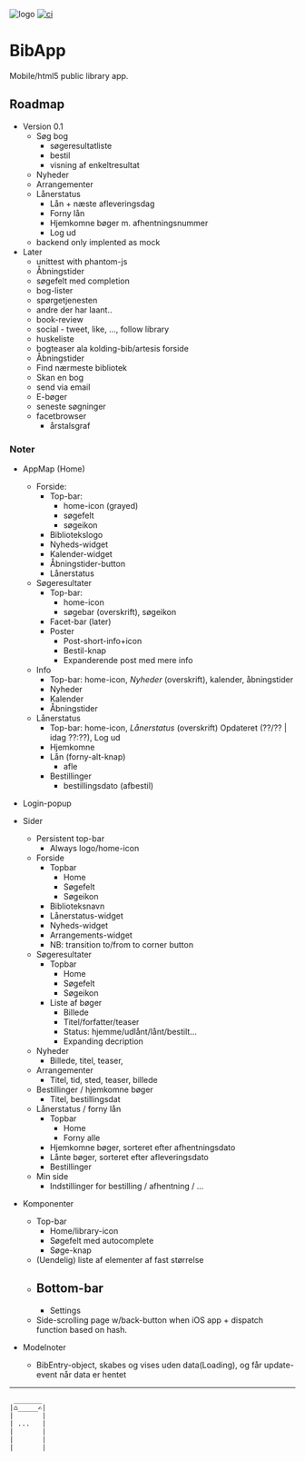 ![logo](https://solsort.com/_logo.png) [![ci](https://secure.travis-ci.org/rasmuserik/bibapp.png)](http://travis-ci.org/rasmuserik/bibapp)
# BibApp

Mobile/html5 public library app.

## Roadmap

- Version 0.1
    - Søg bog
        - søgeresultatliste
        - bestil
        - visning af enkeltresultat
    - Nyheder 
    - Arrangementer
    - Lånerstatus
        - Lån + næste afleveringsdag
        - Forny lån
        - Hjemkomne bøger m. afhentningsnummer
        - Log ud
    - backend only implented as mock
- Later
    - unittest with phantom-js
    - Åbningstider
    - søgefelt med completion
    - bog-lister
    - spørgetjenesten
    - andre der har laant..
    - book-review
    - social - tweet, like, ..., follow library
    - huskeliste
    - bogteaser ala kolding-bib/artesis forside
    - Åbningstider
    - Find nærmeste bibliotek
    - Skan en bog
    - send via email
    - E-bøger
    - seneste søgninger
    - facetbrowser
        - årstalsgraf

### Noter

- AppMap (Home)
    - Forside:
        - Top-bar: 
            - home-icon (grayed)
            - søgefelt
            - søgeikon
        - Bibliotekslogo
        - Nyheds-widget
        - Kalender-widget
        - Åbningstider-button
        - Lånerstatus
    - Søgeresultater
        - Top-bar: 
            - home-icon
            - søgebar (overskrift), søgeikon 
        - Facet-bar (later)
        - Poster
            - Post-short-info+icon
            - Bestil-knap
            - Expanderende post med mere info
    - Info
        - Top-bar: home-icon, _Nyheder_ (overskrift), kalender, åbningstider
        - Nyheder
        - Kalender
        - Åbningstider
    - Lånerstatus
        - Top-bar: home-icon, _Lånerstatus_ (overskrift) Opdateret (??/?? | idag ??:??), Log ud
        - Hjemkomne
        - Lån (forny-alt-knap)
            - afle
        - Bestillinger
            - bestillingsdato (afbestil)
- Login-popup

- Sider
    - Persistent top-bar
        - Always logo/home-icon
    - Forside
        - Topbar
            - Home
            - Søgefelt
            - Søgeikon
        - Biblioteksnavn
        - Lånerstatus-widget
        - Nyheds-widget
        - Arrangements-widget
        - NB: transition to/from to corner button
    - Søgeresultater
        - Topbar
            - Home
            - Søgefelt
            - Søgeikon
        - Liste af bøger
            - Billede
            - Titel/forfatter/teaser
            - Status: hjemme/udlånt/lånt/bestilt...
            - Expanding decription
    - Nyheder
        - Billede, titel, teaser,
    - Arrangementer
        - Titel, tid, sted, teaser, billede
    - Bestillinger / hjemkomne bøger
        - Titel, bestillingsdat
    - Lånerstatus / forny lån
        - Topbar
            - Home
            - Forny alle
        - Hjemkomne bøger, sorteret efter afhentningsdato
        - Lånte bøger, sorteret efter afleveringsdato
        - Bestillinger
    - Min side
        - Indstillinger for bestilling / afhentning / ...
- Komponenter
    - Top-bar
        - Home/library-icon
        - Søgefelt med autocomplete
        - Søge-knap
    - (Uendelig) liste af elementer af fast størrelse
    - Bottom-bar
        - 
        - Settings
    - Side-scrolling page w/back-button when iOS app + dispatch function based on hash.
- Modelnoter
    - BibEntry-object, skabes og vises uden data(Loading), og får update-event når data er hentet


----

     _______
    |⌂_____✍|
    |       |
    | ...   |
    |       |
    |       |
    |       |
